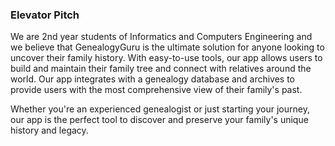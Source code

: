 ### Elevator Pitch

We are 2nd year students of Informatics and Computers Engineering and we believe that GenealogyGuru is the ultimate solution for anyone looking to uncover their family history. With easy-to-use tools, our app allows users to build and maintain their family tree and connect with relatives around the world. Our app integrates with a genealogy database and archives to provide users with the most comprehensive view of their family's past. 

Whether you're an experienced genealogist or just starting your journey, our app is the perfect tool to discover and preserve your family's unique history and legacy.
